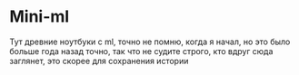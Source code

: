 # Mini-ml
Тут древние ноутбуки с ml, точно не помню, когда я начал, но это было больше года назад точно, так что не судите строго, кто вдруг сюда заглянет, это скорее для сохранения истории
